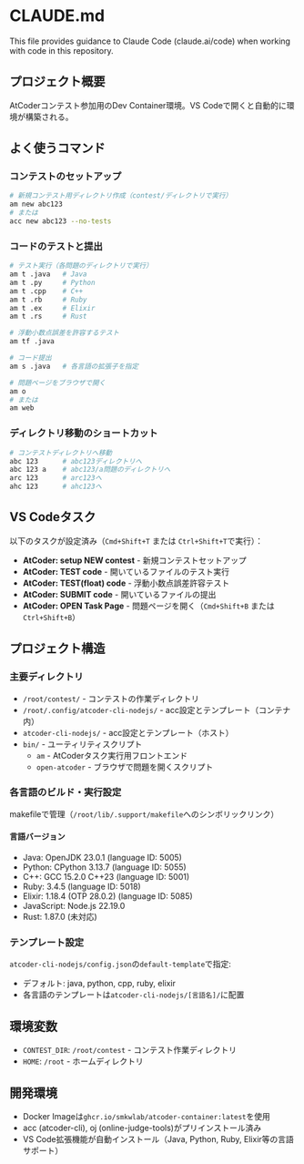 # CLAUDE.md

This file provides guidance to Claude Code (claude.ai/code) when working with code in this repository.

## プロジェクト概要
AtCoderコンテスト参加用のDev Container環境。VS Codeで開くと自動的に環境が構築される。

## よく使うコマンド

### コンテストのセットアップ
```bash
# 新規コンテスト用ディレクトリ作成（contest/ディレクトリで実行）
am new abc123
# または
acc new abc123 --no-tests
```

### コードのテストと提出
```bash
# テスト実行（各問題のディレクトリで実行）
am t .java   # Java
am t .py     # Python
am t .cpp    # C++
am t .rb     # Ruby
am t .ex     # Elixir
am t .rs     # Rust

# 浮動小数点誤差を許容するテスト
am tf .java

# コード提出
am s .java   # 各言語の拡張子を指定

# 問題ページをブラウザで開く
am o
# または
am web
```

### ディレクトリ移動のショートカット
```bash
# コンテストディレクトリへ移動
abc 123      # abc123ディレクトリへ
abc 123 a    # abc123/a問題のディレクトリへ
arc 123      # arc123へ
ahc 123      # ahc123へ
```

## VS Codeタスク
以下のタスクが設定済み（`Cmd+Shift+T` または `Ctrl+Shift+T`で実行）：
- **AtCoder: setup NEW contest** - 新規コンテストセットアップ
- **AtCoder: TEST code** - 開いているファイルのテスト実行
- **AtCoder: TEST(float) code** - 浮動小数点誤差許容テスト
- **AtCoder: SUBMIT code** - 開いているファイルの提出
- **AtCoder: OPEN Task Page** - 問題ページを開く（`Cmd+Shift+B` または `Ctrl+Shift+B`）

## プロジェクト構造

### 主要ディレクトリ
- `/root/contest/` - コンテストの作業ディレクトリ
- `/root/.config/atcoder-cli-nodejs/` - acc設定とテンプレート（コンテナ内）
- `atcoder-cli-nodejs/` - acc設定とテンプレート（ホスト）
- `bin/` - ユーティリティスクリプト
  - `am` - AtCoderタスク実行用フロントエンド
  - `open-atcoder` - ブラウザで問題を開くスクリプト

### 各言語のビルド・実行設定
makefileで管理（`/root/lib/.support/makefile`へのシンボリックリンク）

#### 言語バージョン
- Java: OpenJDK 23.0.1 (language ID: 5005)
- Python: CPython 3.13.7 (language ID: 5055)
- C++: GCC 15.2.0 C++23 (language ID: 5001)
- Ruby: 3.4.5 (language ID: 5018)
- Elixir: 1.18.4 (OTP 28.0.2) (language ID: 5085)
- JavaScript: Node.js 22.19.0
- Rust: 1.87.0 (未対応)

### テンプレート設定
`atcoder-cli-nodejs/config.json`の`default-template`で指定:
- デフォルト: java, python, cpp, ruby, elixir
- 各言語のテンプレートは`atcoder-cli-nodejs/[言語名]/`に配置

## 環境変数
- `CONTEST_DIR`: `/root/contest` - コンテスト作業ディレクトリ
- `HOME`: `/root` - ホームディレクトリ

## 開発環境
- Docker Imageは`ghcr.io/smkwlab/atcoder-container:latest`を使用
- acc (atcoder-cli), oj (online-judge-tools)がプリインストール済み
- VS Code拡張機能が自動インストール（Java, Python, Ruby, Elixir等の言語サポート）